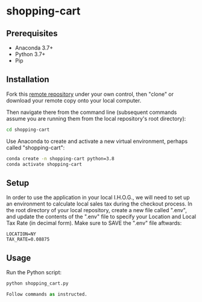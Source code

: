 # shopping-cart

## Prerequisites

  + Anaconda 3.7+
  + Python 3.7+
  + Pip

## Installation

Fork this [remote repository](https://github.com/emilyhoyland/shopping-cart) under your own control, then "clone" or download your remote copy onto your local computer.

Then navigate there from the command line (subsequent commands assume you are running them from the local repository's root directory):

```sh
cd shopping-cart
```

Use Anaconda to create and activate a new virtual environment, perhaps called "shopping-cart":

```sh
conda create -n shopping-cart python=3.8
conda activate shopping-cart
```

## Setup

In order to use the application in your local I.H.O.G., we will need to set up an environment to calculate local sales tax during the checkout process. In the root directory of your local repository, create a new file called ".env", and update the contents of the ".env" file to specify your Location and Local Tax Rate (in decimal form). Make sure to SAVE the ".env" file aftwards:

    LOCATION=NY
    TAX_RATE=0.08875


## Usage

Run the Python script:

```py
python shopping_cart.py

Follow commands as instructed.


